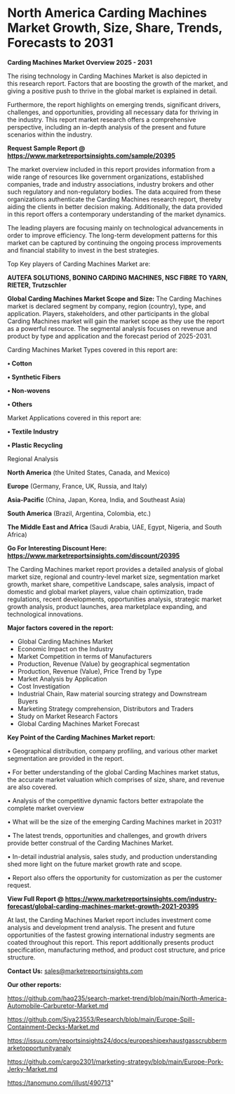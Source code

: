 # North America Carding Machines Market Growth, Size, Share, Trends, Forecasts to 2031

<Strong> Carding Machines Market Overview 2025 - 2031</strong>

The rising technology in Carding Machines Market is also depicted in this research report. Factors that are boosting the growth of the market, and giving a positive push to thrive in the global market is explained in detail.

Furthermore, the report highlights on emerging trends, significant drivers, challenges, and opportunities, providing all necessary data for thriving in the industry. This report market research offers a comprehensive perspective, including an in-depth analysis of the present and future scenarios within the industry.

<strong>Request Sample Report @ <a href=https://www.marketreportsinsights.com/sample/20395>https://www.marketreportsinsights.com/sample/20395</a></strong>

The market overview included in this report provides information from a wide range of resources like government organizations, established companies, trade and industry associations, industry brokers and other such regulatory and non-regulatory bodies. The data acquired from these organizations authenticate the Carding Machines research report, thereby aiding the clients in better decision making. Additionally, the data provided in this report offers a contemporary understanding of the market dynamics.

The leading players are focusing mainly on technological advancements in order to improve efficiency. The long-term development patterns for this market can be captured by continuing the ongoing process improvements and financial stability to invest in the best strategies.

Top Key players of Carding Machines Market are:

<strong>AUTEFA SOLUTIONS, BONINO CARDING MACHINES, NSC FIBRE TO YARN, RIETER, Trutzschler</strong>

<strong><b>Global Carding Machines Market Scope and Size:</b></strong>
The Carding Machines market is declared segment by company, region (country), type, and application. Players, stakeholders, and other participants in the global Carding Machines market will gain the market scope as they use the report as a powerful resource. The segmental analysis focuses on revenue and product by type and application and the forecast period of 2025-2031.

Carding Machines Market Types covered in this report are:

<strong>• Cotton

• Synthetic Fibers

• Non-wovens

• Others</strong>

Market Applications covered in this report are:

<strong>• Textile Industry

• Plastic Recycling</strong> 

Regional Analysis

<strong>North America</strong> (the United States, Canada, and Mexico)

<strong>Europe</strong> (Germany, France, UK, Russia, and Italy)

<strong>Asia-Pacific</strong> (China, Japan, Korea, India, and Southeast Asia)

<strong>South America</strong> (Brazil, Argentina, Colombia, etc.)

<strong>The Middle East and Africa</strong> (Saudi Arabia, UAE, Egypt, Nigeria, and South Africa)

<strong>Go For Interesting Discount Here: <a href=https://www.marketreportsinsights.com/discount/20395>https://www.marketreportsinsights.com/discount/20395</a></strong>

The Carding Machines market report provides a detailed analysis of global market size, regional and country-level market size, segmentation market growth, market share, competitive Landscape, sales analysis, impact of domestic and global market players, value chain optimization, trade regulations, recent developments, opportunities analysis, strategic market growth analysis, product launches, area marketplace expanding, and technological innovations.

<strong><b>Major factors covered in the report:</b></strong>
<ul>
  <li>Global Carding Machines Market </li>
  <li>Economic Impact on the Industry</li>
  <li>Market Competition in terms of Manufacturers</li>
  <li>Production, Revenue (Value) by geographical segmentation</li>
  <li>Production, Revenue (Value), Price Trend by Type</li>
  <li>Market Analysis by Application</li>
  <li>Cost Investigation</li>
  <li>Industrial Chain, Raw material sourcing strategy and Downstream Buyers</li>
  <li>Marketing Strategy comprehension, Distributors and Traders</li>
  <li>Study on Market Research Factors</li>
  <li>Global Carding Machines Market Forecast</li>
</ul>

<strong><b>Key Point of the Carding Machines Market report:</b></strong>

• Geographical distribution, company profiling, and various other market segmentation are provided in the report.

• For better understanding of the global Carding Machines market status, the accurate market valuation which comprises of size, share, and revenue are also covered.

• Analysis of the competitive dynamic factors better extrapolate the complete market overview

• What will be the size of the emerging Carding Machines market in 2031?

• The latest trends, opportunities and challenges, and growth drivers provide better construal of the Carding Machines Market.

• In-detail industrial analysis, sales study, and production understanding shed more light on the future market growth rate and scope.

• Report also offers the opportunity for customization as per the customer request.

<strong><b>View Full Report @ <a href=https://www.marketreportsinsights.com/industry-forecast/global-carding-machines-market-growth-2021-20395>https://www.marketreportsinsights.com/industry-forecast/global-carding-machines-market-growth-2021-20395</a></b></strong>


At last, the Carding Machines Market report includes investment come analysis and development trend analysis. The present and future opportunities of the fastest growing international industry segments are coated throughout this report. This report additionally presents product specification, manufacturing method, and product cost structure, and price structure.

<strong>Contact Us:</strong>
sales@marketreportsinsights.com

<strong>Our other reports:</strong>

<a href=https://github.com/haq235/search-market-trend/blob/main/North-America-Automobile-Carburetor-Market.md>https://github.com/haq235/search-market-trend/blob/main/North-America-Automobile-Carburetor-Market.md</a>

<a href=https://github.com/Siya23553/Research/blob/main/Europe-Spill-Containment-Decks-Market.md>https://github.com/Siya23553/Research/blob/main/Europe-Spill-Containment-Decks-Market.md</a>

<a href=https://issuu.com/reportsinsights24/docs/europeshipexhaustgasscrubbermarketopportunityanaly>https://issuu.com/reportsinsights24/docs/europeshipexhaustgasscrubbermarketopportunityanaly</a>

<a href=https://github.com/cargo2301/marketing-strategy/blob/main/Europe-Pork-Jerky-Market.md>https://github.com/cargo2301/marketing-strategy/blob/main/Europe-Pork-Jerky-Market.md</a>

<a href=https://tanomuno.com/illust/490713>https://tanomuno.com/illust/490713</a>"
